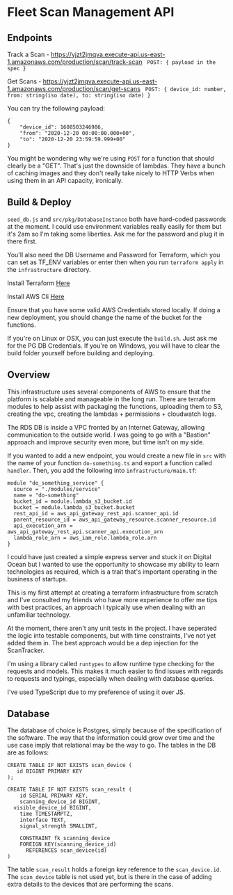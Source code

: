 # Fleet Scan Management API

## Endpoints

Track a Scan - https://yjzt2jmqva.execute-api.us-east-1.amazonaws.com/production/scan/track-scan
``` POST: { payload in the spec }```

Get Scans - https://yjzt2jmqva.execute-api.us-east-1.amazonaws.com/production/scan/get-scans
``` POST: { device_id: number, from: string(iso date), to: string(iso date) }```

You can try the following payload:
```
{
    "device_id": 1608503246986,
    "from": "2020-12-20 00:00:00.000+00",
    "to": "2020-12-20 23:59:59.999+00"
}
```

You might be wondering why we're using `POST` for a function that should clearly be a "GET". That's just the downside of lambdas. They have a bunch of caching images and they don't really take nicely to HTTP Verbs when using them in an API capacity, ironically.

## Build & Deploy

`seed_db.js` and `src/pkg/DatabaseInstance` both have hard-coded passwords at the moment. I could use environment variables really easily for them but it's 2am so I'm taking some liberties. Ask me for the password and plug it in there first.

You'll also need the DB Username and Password for Terraform, which you can set as TF_ENV variables or enter then when you run `terraform apply` in the `infrastructure` directory.

Install Terraform [Here](https://learn.hashicorp.com/tutorials/terraform/install-cli)

Install AWS Cli [Here](https://docs.aws.amazon.com/cli/latest/userguide/install-cliv2.html)

Ensure that you have some valid AWS Credentials stored locally. If doing a new deployment, you should 
change the name of the bucket for the functions.

If you're on Linux or OSX, you can just execute the `build.sh`. Just ask me for the PG DB Credentials.
If you're on Windows, you will have to clear the build folder yourself before building and deploying.


## Overview

This infrastructure uses several components of AWS to ensure that the platform is scalable and manageable in the long run. There are terraform modules to help assist with packaging the functions, uploading them to S3, creating the vpc, creating the lambdas + permissions + cloudwatch logs.

The RDS DB is inside a VPC fronted by an Internet Gateway, allowing communication to the outside world. I was going to go with a "Bastion" approach and improve security even more, but time isn't on my side.

If you wanted to add a new endpoint, you would create a new file in `src` with the name of your function `do-something.ts` and export a function called `handler`. Then, you add the following into `infrastructure/main.tf`:

```
module "do_something_service" {
  source = "./modules/service"
  name = "do-something"
  bucket_id = module.lambda_s3_bucket.id
  bucket = module.lambda_s3_bucket.bucket
  rest_api_id = aws_api_gateway_rest_api.scanner_api.id
  parent_resource_id = aws_api_gateway_resource.scanner_resource.id
  api_execution_arn = aws_api_gateway_rest_api.scanner_api.execution_arn
  lambda_role_arn = aws_iam_role.lambda_role.arn
}
```

I could have just created a simple express server and stuck it on Digital Ocean but I wanted to use the opportunity to showcase my ability to learn technologies as required, which is a trait that's important operating in the business of startups.

This is my first attempt at creating a terraform infrastructure from scratch and I've consulted my friends who have more experience to offer me tips with best practices, an approach I typically use when dealing with an unfamiliar technology.

At the moment, there aren't any unit tests in the project. I have seperated the logic into testable components, but with time constraints, I've not yet added them in. The best approach would be a dep 
injection for the ScanTracker.

I'm using a library called `runtypes` to allow runtime type checking for the requests and models. This makes it much easier to find issues with regards to requests and typings, especially when dealing with database queries.

I've used TypeScript due to my preference of using it over JS.


## Database

The database of choice is Postgres, simply because of the specification of the software. The way that the information could grow over time and the use case imply that relational may be the way to go. The tables in the DB are as follows:

```
CREATE TABLE IF NOT EXISTS scan_device (
   id BIGINT PRIMARY KEY
);

CREATE TABLE IF NOT EXISTS scan_result (
	id SERIAL PRIMARY KEY,
	scanning_device_id BIGINT,
  visible_device_id BIGINT,
	time TIMESTAMPTZ,
	interface TEXT,
	signal_strength SMALLINT,
	
	CONSTRAINT fk_scanning_device
    FOREIGN KEY(scanning_device_id) 
	  REFERENCES scan_device(id)
)
```

The table `scan_result` holds a foreign key reference to the `scan_device.id`. The `scan_device` table is not used yet, but is there in the case of adding extra details to the devices that are performing the scans.
